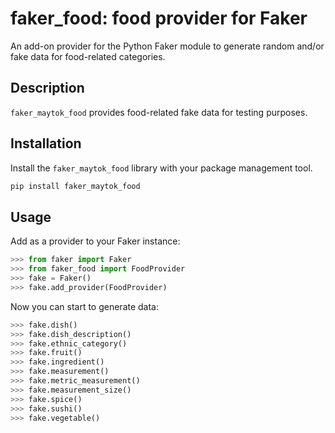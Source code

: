# faker_food: food provider for Faker
An add-on provider for the Python Faker module to generate random and/or fake data for food-related categories.

## Description
`faker_maytok_food` provides food-related fake data for testing purposes.

## Installation
Install the `faker_maytok_food` library with your package management tool.
``` bash
pip install faker_maytok_food
```

## Usage
Add as a provider to your Faker instance:
``` python
>>> from faker import Faker
>>> from faker_food import FoodProvider
>>> fake = Faker()
>>> fake.add_provider(FoodProvider)
```

Now you can start to generate data:

```python
>>> fake.dish()
>>> fake.dish_description()
>>> fake.ethnic_category()
>>> fake.fruit()
>>> fake.ingredient()
>>> fake.measurement()
>>> fake.metric_measurement()
>>> fake.measurement_size()
>>> fake.spice()
>>> fake.sushi()
>>> fake.vegetable()
```
